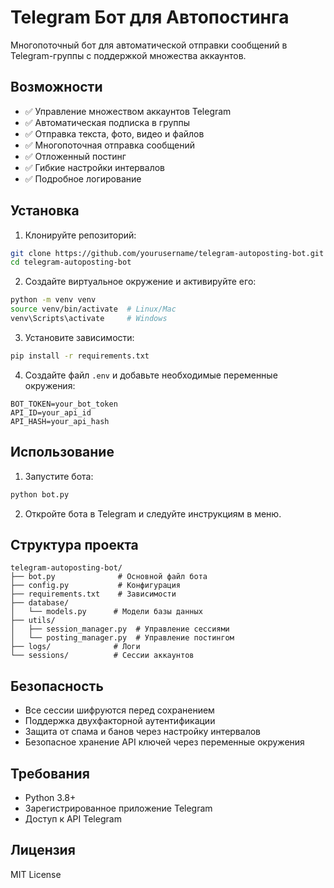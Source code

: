 # Telegram Бот для Автопостинга

Многопоточный бот для автоматической отправки сообщений в Telegram-группы с поддержкой множества аккаунтов.

## Возможности

- ✅ Управление множеством аккаунтов Telegram
- ✅ Автоматическая подписка в группы
- ✅ Отправка текста, фото, видео и файлов
- ✅ Многопоточная отправка сообщений
- ✅ Отложенный постинг
- ✅ Гибкие настройки интервалов
- ✅ Подробное логирование

## Установка

1. Клонируйте репозиторий:
```bash
git clone https://github.com/yourusername/telegram-autoposting-bot.git
cd telegram-autoposting-bot
```

2. Создайте виртуальное окружение и активируйте его:
```bash
python -m venv venv
source venv/bin/activate  # Linux/Mac
venv\Scripts\activate     # Windows
```

3. Установите зависимости:
```bash
pip install -r requirements.txt
```

4. Создайте файл `.env` и добавьте необходимые переменные окружения:
```
BOT_TOKEN=your_bot_token
API_ID=your_api_id
API_HASH=your_api_hash
```

## Использование

1. Запустите бота:
```bash
python bot.py
```

2. Откройте бота в Telegram и следуйте инструкциям в меню.

## Структура проекта

```
telegram-autoposting-bot/
├── bot.py              # Основной файл бота
├── config.py           # Конфигурация
├── requirements.txt    # Зависимости
├── database/
│   └── models.py      # Модели базы данных
├── utils/
│   ├── session_manager.py  # Управление сессиями
│   └── posting_manager.py  # Управление постингом
├── logs/              # Логи
└── sessions/          # Сессии аккаунтов
```

## Безопасность

- Все сессии шифруются перед сохранением
- Поддержка двухфакторной аутентификации
- Защита от спама и банов через настройку интервалов
- Безопасное хранение API ключей через переменные окружения

## Требования

- Python 3.8+
- Зарегистрированное приложение Telegram
- Доступ к API Telegram

## Лицензия

MIT License 